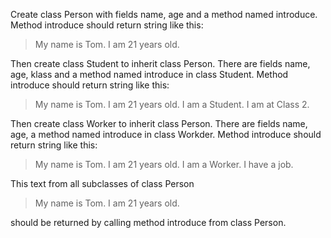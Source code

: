 Create class Person with fields name, age and a method named introduce.
Method introduce should return string like this:

>My name is Tom. I am 21 years old.







Then create class Student to inherit class Person. There are fields name, age, klass and a method named introduce in class Student. Method introduce should return string like this:

>My name is Tom. I am 21 years old. I am a Student. I am at Class 2.












Then create class Worker to inherit class Person. There are fields name, age, a method named introduce in class Workder. Method introduce should return string like this:

> My name is Tom. I am 21 years old. I am a Worker. I have a job.











This text from all subclasses of class Person

> My name is Tom. I am 21 years old.

should be returned by calling method introduce from class Person.
